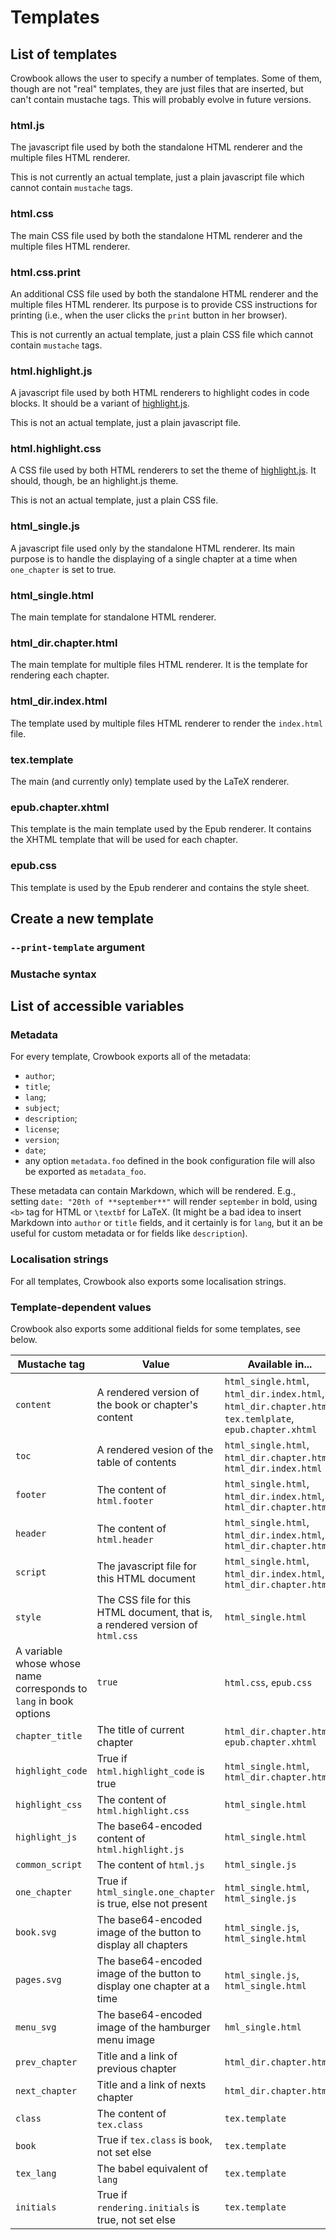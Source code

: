 Templates 
=========

List of templates 
-----------------

Crowbook allows the user to specify a number of templates. Some of
them, though are not "real" templates, they are just files that are
inserted, but can't contain mustache tags. This will probably evolve
in future versions.

### html.js ###

The javascript file used by both the standalone HTML renderer and the multiple files HTML renderer.

This is not currently an actual template, just a plain
javascript file which cannot contain `mustache` tags.

### html.css ###

The main CSS file used by both the standalone HTML renderer and the
multiple files HTML renderer.

### html.css.print ###

An additional CSS file used by both the standalone HTML renderer and
the multiple files HTML renderer. Its purpose is to provide CSS
instructions for printing (i.e., when the user clicks the `print`
button in her browser).

This is not currently an actual template, just a plain
CSS file which cannot contain `mustache` tags.

### html.highlight.js ###

A javascript file used by both HTML renderers to highlight codes in
code blocks. It should be a variant of
[highlight.js](https://highlightjs.org/).

This is not an actual template, just a plain javascript file.

### html.highlight.css ###

A CSS file used by both HTML renderers to set the theme of
[highlight.js](https://highlightjs.org/). It should, though, be an
highlight.js theme. 

This is not an actual template, just a plain CSS file.

### html_single.js ###

A javascript file used only by the standalone HTML renderer. Its main
purpose is to handle the displaying of a single chapter at a time when
`one_chapter` is set to true.


### html_single.html ###

The main template for standalone HTML renderer.

### html_dir.chapter.html ###

The main template for multiple files HTML renderer. It is the template
for rendering each chapter. 

### html_dir.index.html ###

The template used by multiple files HTML renderer to render the
`index.html` file.

### tex.template ###

The main (and currently only) template used by the LaTeX renderer.


### epub.chapter.xhtml ###

This template is the main template used by the Epub renderer. It
contains the XHTML template that will be used for each chapter.

### epub.css ###

This template is used by the Epub renderer and contains the style
sheet.


Create a new template 
---------------------

### `--print-template` argument ###

### Mustache syntax ###

List of accessible variables 
----------------------------

### Metadata ###

For every template, Crowbook exports all of the metadata:

* `author`;
* `title`;
* `lang`;
* `subject`;
* `description`;
* `license`;
* `version`;
* `date`;
* any option `metadata.foo` defined in the book
  configuration file will also be exported as `metadata_foo`.

These metadata can contain Markdown, which will be rendered. E.g.,
setting `date: "20th of **september**"` will render `september` in
bold, using `<b>` tag for HTML or `\textbf` for LaTeX. (It might be a
bad idea to insert Markdown into `author` or `title` fields, and it
certainly is for `lang`, but it an be useful for custom metadata or
for fields like `description`).

### Localisation strings ###

For all templates, Crowbook also exports some localisation strings.

### Template-dependent values ###

Crowbook also exports some additional fields for some templates, see
below.

|    Mustache tag     |    Value    |   Available in...   |
|---------------------|-------------|---------------------|
| `content` | A rendered version of the book or chapter's content | `html_single.html`, `html_dir.index.html`, `html_dir.chapter.html`, `tex.temlplate`, `epub.chapter.xhtml` |
| `toc` | A rendered vesion of the table of contents | `html_single.html`, `html_dir.chapter.html`, `html_dir.index.html` |
| `footer` | The content of `html.footer` | `html_single.html`, `html_dir.index.html`, `html_dir.chapter.html` |
| `header` | The content of `html.header` | `html_single.html`, `html_dir.index.html`, `html_dir.chapter.html` |
| `script` | The javascript file for this HTML document | `html_single.html`, `html_dir.index.html`, `html_dir.chapter.html` |
| `style` | The CSS file for this HTML document, that is, a rendered version of `html.css` | `html_single.html` |
| A variable whose whose name corresponds to `lang` in book options | `true`  | `html.css`, `epub.css` |
| `chapter_title` | The title of current chapter | `html_dir.chapter.html`, `epub.chapter.xhtml` |
| `highlight_code` | True if `html.highlight_code` is true | `html_single.html`, `html_dir.chapter.html` |
| `highlight_css` | The content of `html.highlight.css` | `html_single.html` |
| `highlight_js` | The base64-encoded content of `html.highlight.js` | `html_single.html` |
| `common_script` | The content of `html.js` | `html_single.js` |
| `one_chapter`   | True if `html_single.one_chapter` is true, else not present | `html_single.html`, `html_single.js` |
| `book.svg` | The base64-encoded image of the button to display all chapters | `html_single.js`, `html_single.html` |
| `pages.svg` | The base64-encoded image of the button to display one chapter at a time | `html_single.js`, `html_single.html` |
| `menu_svg` | The base64-encoded image of the hamburger menu image | `hml_single.html` |
| `prev_chapter` | Title and a link of previous chapter | `html_dir.chapter.html` |
| `next_chapter` | Title and a link of nexts chapter | `html_dir.chapter.html` |
| `class` | The content of `tex.class` | `tex.template` |
| `book`  | True if `tex.class` is `book`, not set else | `tex.template` |
| `tex_lang` | The babel equivalent of `lang` | `tex.template` |
| `initials` | True if `rendering.initials` is true, not set else | `tex.template` |




